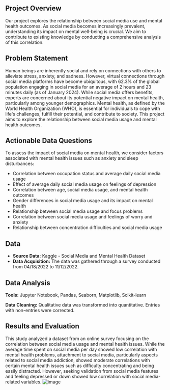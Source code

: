 ## Project Overview

Our project explores the relationship between social media use and mental health outcomes. As social media becomes increasingly prevalent, understanding its impact on mental well-being is crucial. We aim to contribute to existing knowledge by conducting a comprehensive analysis of this correlation.

## Problem Statement

Human beings are inherently social and rely on connections with others to alleviate stress, anxiety, and sadness. However, virtual connections through social media platforms have become ubiquitous, with 62.3% of the global population engaging in social media for an average of 2 hours and 23 minutes daily (as of January 2024). While social media offers benefits, experts are concerned about its potential negative impact on mental health, particularly among younger demographics. Mental health, as defined by the World Health Organization (WHO), is essential for individuals to cope with life's challenges, fulfill their potential, and contribute to society. This project aims to explore the relationship between social media usage and mental health outcomes.

## Actionable Data Questions

To assess the impact of social media on mental health, we consider factors associated with mental health issues such as anxiety and sleep disturbances:

- Correlation between occupation status and average daily social media usage
- Effect of average daily social media usage on feelings of depression
- Correlation between age, social media usage, and mental health outcomes
- Gender differences in social media usage and its impact on mental health
- Relationship between social media usage and focus problems
- Correlation between social media usage and feelings of worry and anxiety
- Relationship between concentration difficulties and social media usage

## Data

- **Source Data:** Kaggle - Social Media and Mental Health Dataset
- **Data Acquisition:** The data was gathered through a survey conducted from 04/18/2022 to 11/12/2022.

## Data Analysis

**Tools:** Jupyter Notebook, Pandas, Seaborn, Matplotlib, Scikit-learn

**Data Cleaning:** Qualitative data was transformed into quantitative. Entries with non-entries were corrected.

## Results and Evaluation

This study analyzed a dataset from an online survey focusing on the correlation between social media usage and mental health issues. While the average time spent on social media per day showed low correlation with mental health problems, attachment to social media, particularly aspects related to social media addiction, showed moderate correlations with certain mental health issues such as difficulty concentrating and being easily distracted. However, seeking validation from social media features and feeling depressed or down showed low correlation with social media-related variables.
![image](https://github.com/MIT-Emerging-Talent/2024-group-04-cdsp/assets/155782968/8a63a855-2797-4476-a9aa-635d041373dc)
